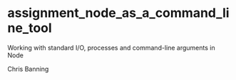 # assignment_node_as_a_command_line_tool
Working with standard I/O, processes and command-line arguments in Node

Chris Banning

